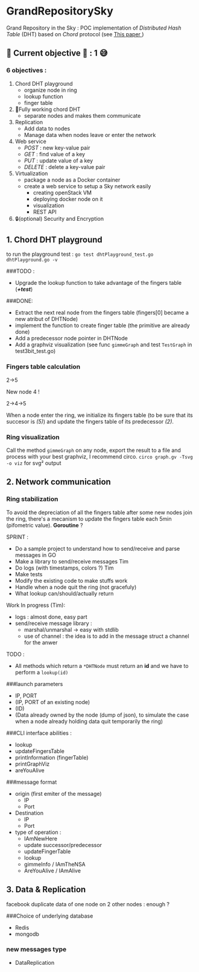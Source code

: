 GrandRepositorySky
==================

Grand Repository in the Sky : POC implementation of _Distributed Hash Table_ (DHT) based on _Chord_ protocol (see [This paper ](http://pdos.csail.mit.edu/papers/chord:sigcomm01/chord_sigcomm.pdf))

:construction: Current objective :construction: : **1** :sweat_smile:
---------------------

### 6 objectives : 
1. Chord DHT playground 
	- organize node in ring
	- lookup function
	- finger table
2. :wrench:Fully working chord DHT
	- separate nodes and makes them communicate
3. Replication
	- Add data to nodes
	- Manage data when nodes leave or enter the network
4. Web service
	- _POST_ : new key-value pair
	- _GET_ : find value of a key
	- _PUT_ : update value of a key
	- _DELETE_ : delete a key-value pair
5. Virtualization 
	- package a node as a Docker container
	- create a web service to setup a Sky network easily
		- creating openStack VM
		- deploying docker node on it
		- visualization
		- REST API
6. :lock:(optional) Security and Encryption



## 1. Chord DHT playground 

to run the playground test : 
`go test dhtPlayground_test.go dhtPlayground.go -v`

###TODO : 
- Upgrade the lookup function to take advantage of the fingers table (***+test***)

###DONE:
- Extract the next real node from the fingers table (fingers[0] became a new atribut of DHTNode)
- implement the function to create finger table (the primitive are already done)
- Add a predecessor node pointer in DHTNode
- Add a graphviz visualization (see func ``gimmeGraph`` and test ``TestGraph`` in test3bit_test.go)

### Fingers table calculation 

2->5

New node 4 !

2->4->5

When a node enter the ring, we initialize its fingers table (to be sure that its succesor is *(5)*) and update the fingers table of its predecessor *(2)*. 


### Ring visualization
Call the method ``gimmeGraph`` on any node, export the result to a file and process with your best graphviz, I recommend circo. ``circo graph.gv -Tsvg -o viz`` for svg² output

## 2. Network communication
### Ring stabilization
To avoid the depreciation of all the fingers table after some new nodes join the ring, there's a mecanism to update the fingers table each 5min (pifometric value).
**Goroutine** ?

SPRINT : 
- Do a sample project to understand how to send/receive and parse messages in GO
- Make a library to send/receive messages 		Tim
- Do logs (with timestamps, colors ?) 		Tim
- Make tests
- Modify the existing code to make stuffs work
- Handle when a node quit the ring (not gracefuly)
- What lookup can/should/actually return

Work In progress (Tim):
- logs : almost done, easy part
- send/receive message library : 
	- marshal/unmarshal -> easy with stdlib
	- use of channel : the idea is to add in the message struct a channel for the anwer

TODO : 
- All methods which return a `*DHTNode` must return an **id** and we have to perform a `lookup(id)`

###launch parameters
- IP, PORT
- (IP, PORT of an existing node)
- (ID)
- (Data already owned by the node (dump of json), to simulate the case when a node already holding data quit temporarily the ring)


###CLI interface
abilities : 
- lookup
- updateFingersTable
- printInformation (fingerTable)
- printGraphViz
- areYouAlive

###message format
- origin (first emiter of the message)
	- IP
	- Port
- Destination
	- IP
	- Port
- type of operation :
	- IAmNewHere
	- update successor/predecessor
	- updateFingerTable
	- lookup 
	- gimmeInfo / IAmTheNSA
	- AreYouAlive / IAmAlive






## 3. Data & Replication
facebook duplicate data of one node on 2 other nodes : enough ?

###Choice of underlying database
- Redis
- mongodb 

### new messages type
- DataReplication